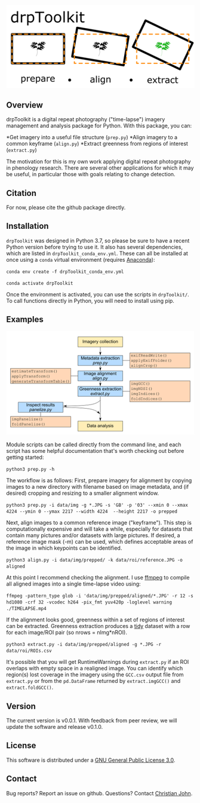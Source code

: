 ![drpToolkit splash image](img/splash_img.png)

## Overview

drpToolkit is a digital repeat photography ("time-lapse") imagery management and analysis package for Python. With this package, you can:

*Get imagery into a useful file structure (`prep.py`)
*Align imagery to a common keyframe (`align.py`)
*Extract greenness from regions of interest (`extract.py`)

The motivation for this is my own work applying digital repeat photography in phenology research. There are several other applications for which it may be useful, in particular those with goals relating to change detection.


## Citation

For now, please cite the github package directly.


## Installation

`drpToolkit` was designed in Python 3.7, so please be sure to have a  recent Python version before trying to use it. It also has several dependencies, which are listed in `drpToolkit_conda_env.yml`. These can all be installed at once using a `conda` virtual environment (requires [Anaconda](https://www.anaconda.com/products/individual)):

`conda env create -f drpToolkit_conda_env.yml`

`conda activate drpToolkit`

Once the environment is activated, you can use the scripts in `drpToolkit/`. To call functions directly in Python, you will need to install using pip.


## Examples

![Package workflow](img/workflow.png)

Module scripts can be called directly from the command line, and each script has some helpful documentation that's worth checking out before getting started:

`python3 prep.py -h`

The workflow is as follows: First, prepare imagery for alignment by copying images to a new directory with filename based on image metadata, and (if desired) cropping and resizing to a smaller alignment window.

`python3 prep.py -i data/img -g *.JPG -s 'GB' -p '03' --xmin 0 --xmax 4224 --ymin 0 --ymax 2217 --width 4224  --height 2217 -o prepped`

Next, align images to a common reference image ("keyframe"). This step is computationally expensive and will take a while, especially for datasets that contain many pictures and/or datasets with large pictures. If desired, a reference image mask (-m) can be used, which defines acceptable areas of the image in which keypoints can be identified.

`python3 align.py -i data/img/prepped/ -k data/roi/reference.JPG -o aligned`

At this point I recommend checking the alignment. I use [ffmpeg](https://www.ffmpeg.org/) to compile all aligned images into a single time-lapse video using:

`ffmpeg -pattern_type glob -i 'data/img/prepped/aligned/*.JPG' -r 12 -s hd1080 -crf 32 -vcodec h264 -pix_fmt yuv420p -loglevel warning ./TIMELAPSE.mp4`

If the alignment looks good, greenness within a set of regions of interest can be extracted. Greenness extraction produces a [tidy](https://cran.r-project.org/web/packages/tidyr/vignettes/tidy-data.html) dataset with a row for each image/ROI pair (so nrows = nImg*nROI). 

`python3 extract.py -i data/img/prepped/aligned -g *.JPG -r data/roi/ROIs.csv`

It's possible that you will get RuntimeWarnings during `extract.py` if an ROI overlaps with empty space in a realigned image. You can identify which region(s) lost coverage in the imagery using the `GCC.csv` output file from `extract.py` or from the `pd.DataFrame` returned by `extract.imgGCC()` and `extract.foldGCC()`.

## Version

The current version is v0.0.1. With feedback from peer review, we will update the software and release v0.1.0.


## License

This software is distributed under a [GNU General Public License 3.0](https://www.gnu.org/licenses/gpl-3.0.en.html). 


## Contact

Bug reports? Report an issue on github.
Questions? Contact [Christian John](mailto:cjohn@ucdavis.edu). 

